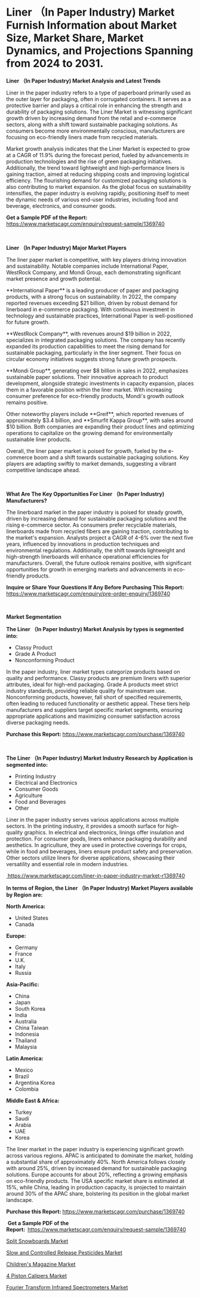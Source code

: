 <p><h1>Liner （In Paper Industry) Market Furnish Information about Market Size, Market Share, Market Dynamics, and Projections Spanning from 2024 to 2031.</h1></p><p><strong>Liner （In Paper Industry) Market Analysis and Latest Trends</strong></p>
<p><p>Liner in the paper industry refers to a type of paperboard primarily used as the outer layer for packaging, often in corrugated containers. It serves as a protective barrier and plays a critical role in enhancing the strength and durability of packaging solutions. The Liner Market is witnessing significant growth driven by increasing demand from the retail and e-commerce sectors, along with a shift toward sustainable packaging solutions. As consumers become more environmentally conscious, manufacturers are focusing on eco-friendly liners made from recycled materials.</p><p>Market growth analysis indicates that the Liner Market is expected to grow at a CAGR of 11.9% during the forecast period, fueled by advancements in production technologies and the rise of green packaging initiatives. Additionally, the trend toward lightweight and high-performance liners is gaining traction, aimed at reducing shipping costs and improving logistical efficiency. The flourishing demand for customized packaging solutions is also contributing to market expansion. As the global focus on sustainability intensifies, the paper industry is evolving rapidly, positioning itself to meet the dynamic needs of various end-user industries, including food and beverage, electronics, and consumer goods.</p></p>
<p><strong>Get a Sample PDF of the Report:&nbsp;</strong> <a href="https://www.marketscagr.com/enquiry/request-sample/1369740?utm_campaign=1166&utm_medium=2&utm_source=Github&utm_content=ia&utm_term=06122024&utm_id=liner-in-paper-industry">https://www.marketscagr.com/enquiry/request-sample/1369740</a></p>
<p>&nbsp;</p>
<p><strong>Liner （In Paper Industry) Major Market Players</strong></p>
<p><p>The liner paper market is competitive, with key players driving innovation and sustainability. Notable companies include International Paper, WestRock Company, and Mondi Group, each demonstrating significant market presence and growth potential.</p><p>**International Paper** is a leading producer of paper and packaging products, with a strong focus on sustainability. In 2022, the company reported revenues exceeding $21 billion, driven by robust demand for linerboard in e-commerce packaging. With continuous investment in technology and sustainable practices, International Paper is well-positioned for future growth.</p><p>**WestRock Company**, with revenues around $19 billion in 2022, specializes in integrated packaging solutions. The company has recently expanded its production capabilities to meet the rising demand for sustainable packaging, particularly in the liner segment. Their focus on circular economy initiatives suggests strong future growth prospects.</p><p>**Mondi Group**, generating over $8 billion in sales in 2022, emphasizes sustainable paper solutions. Their innovative approach to product development, alongside strategic investments in capacity expansion, places them in a favorable position within the liner market. With increasing consumer preference for eco-friendly products, Mondi's growth outlook remains positive.</p><p>Other noteworthy players include **Greif**, which reported revenues of approximately $3.4 billion, and **Smurfit Kappa Group**, with sales around $10 billion. Both companies are expanding their product lines and optimizing operations to capitalize on the growing demand for environmentally sustainable liner products.</p><p>Overall, the liner paper market is poised for growth, fueled by the e-commerce boom and a shift towards sustainable packaging solutions. Key players are adapting swiftly to market demands, suggesting a vibrant competitive landscape ahead.</p></p>
<p>&nbsp;</p>
<p><strong>What Are The Key Opportunities For Liner （In Paper Industry) Manufacturers?</strong></p>
<p><p>The linerboard market in the paper industry is poised for steady growth, driven by increasing demand for sustainable packaging solutions and the rising e-commerce sector. As consumers prefer recyclable materials, linerboards made from recycled fibers are gaining traction, contributing to the market's expansion. Analysts project a CAGR of 4-6% over the next five years, influenced by innovations in production techniques and environmental regulations. Additionally, the shift towards lightweight and high-strength linerboards will enhance operational efficiencies for manufacturers. Overall, the future outlook remains positive, with significant opportunities for growth in emerging markets and advancements in eco-friendly products.</p></p>
<p><strong>Inquire or Share Your Questions If Any Before Purchasing This Report:</strong> <a href="https://www.marketscagr.com/enquiry/pre-order-enquiry/1369740?utm_campaign=1166&utm_medium=2&utm_source=Github&utm_content=ia&utm_term=06122024&utm_id=liner-in-paper-industry">https://www.marketscagr.com/enquiry/pre-order-enquiry/1369740</a></p>
<p>&nbsp;</p>
<p><strong>Market Segmentation</strong></p>
<p><strong>The Liner （In Paper Industry) Market Analysis by types is segmented into:</strong></p>
<p><ul><li>Classy Product</li><li>Grade A Product</li><li>Nonconforming Product</li></ul></p>
<p><p>In the paper industry, liner market types categorize products based on quality and performance. Classy products are premium liners with superior attributes, ideal for high-end packaging. Grade A products meet strict industry standards, providing reliable quality for mainstream use. Nonconforming products, however, fall short of specified requirements, often leading to reduced functionality or aesthetic appeal. These tiers help manufacturers and suppliers target specific market segments, ensuring appropriate applications and maximizing consumer satisfaction across diverse packaging needs.</p></p>
<p><strong>Purchase this Report:&nbsp;</strong><a href="https://www.marketscagr.com/purchase/1369740?utm_campaign=1166&utm_medium=2&utm_source=Github&utm_content=ia&utm_term=06122024&utm_id=liner-in-paper-industry">https://www.marketscagr.com/purchase/1369740</a></p>
<p>&nbsp;</p>
<p><strong>The Liner （In Paper Industry) Market Industry Research by Application is segmented into:</strong></p>
<p><ul><li>Printing Industry</li><li>Electrical and Electronics</li><li>Consumer Goods</li><li>Agriculture</li><li>Food and Beverages</li><li>Other</li></ul></p>
<p><p>Liner in the paper industry serves various applications across multiple sectors. In the printing industry, it provides a smooth surface for high-quality graphics. In electrical and electronics, linings offer insulation and protection. For consumer goods, liners enhance packaging durability and aesthetics. In agriculture, they are used in protective coverings for crops, while in food and beverages, liners ensure product safety and preservation. Other sectors utilize liners for diverse applications, showcasing their versatility and essential role in modern industries.</p></p>
<p><a href="https://www.marketscagr.com/liner-in-paper-industry-market-r1369740?utm_campaign=1166&utm_medium=2&utm_source=Github&utm_content=ia&utm_term=06122024&utm_id=liner-in-paper-industry">&nbsp;https://www.marketscagr.com/liner-in-paper-industry-market-r1369740</a></p>
<p><strong>In terms of Region, the Liner （In Paper Industry) Market Players available by Region are:</strong></p>
<p>
    <p> <strong> North America: </strong>
        <ul>
            <li>United States</li>
            <li>Canada</li>
        </ul>
        </p> 
    <p> <strong> Europe: </strong>
        <ul>
            <li>Germany</li>
            <li>France</li>
            <li>U.K.</li>
            <li>Italy</li>
            <li>Russia</li>
        </ul>
        </p> 
    <p> <strong> Asia-Pacific: </strong>
        <ul>
            <li>China</li>
            <li>Japan</li>
            <li>South Korea</li>
            <li>India</li>
            <li>Australia</li>
            <li>China Taiwan</li>
            <li>Indonesia</li>
            <li>Thailand</li>
            <li>Malaysia</li>
        </ul>
        </p> 
    <p> <strong> Latin America: </strong>
        <ul>
            <li>Mexico</li>
            <li>Brazil</li>
            <li>Argentina Korea</li>
            <li>Colombia</li>
        </ul>
        </p> 
    <p> <strong> Middle East & Africa: </strong>
        <ul>
            <li>Turkey</li>
            <li>Saudi</li>
            <li>Arabia</li>
            <li>UAE</li>
            <li>Korea</li>
        </ul>
    </p>
    </p>
<p><p>The liner market in the paper industry is experiencing significant growth across various regions. APAC is anticipated to dominate the market, holding a substantial share of approximately 40%. North America follows closely with around 25%, driven by increased demand for sustainable packaging solutions. Europe accounts for about 20%, reflecting a growing emphasis on eco-friendly products. The USA specific market share is estimated at 15%, while China, leading in production capacity, is projected to maintain around 30% of the APAC share, bolstering its position in the global market landscape.</p></p>
<p><strong>Purchase this Report: </strong><a href="https://www.marketscagr.com/purchase/1369740?utm_campaign=1166&utm_medium=2&utm_source=Github&utm_content=ia&utm_term=06122024&utm_id=liner-in-paper-industry">https://www.marketscagr.com/purchase/1369740</a></p>
<p>&nbsp;<strong>Get a Sample PDF of the Report:&nbsp;&nbsp;</strong><a href="https://www.marketscagr.com/enquiry/request-sample/1369740?utm_campaign=1166&utm_medium=2&utm_source=Github&utm_content=ia&utm_term=06122024&utm_id=liner-in-paper-industry">https://www.marketscagr.com/enquiry/request-sample/1369740</a></p>
<p><strong></strong></p>
<p><p><a href="https://www.linkedin.com/pulse/information-trends-significant-market-drivers-obstacles-split-hejje?utm_campaign=1166&utm_medium=2&utm_source=Github&utm_content=ia&utm_term=06122024&utm_id=liner-in-paper-industry">Split Snowboards Market</a></p><p><a href="https://github.com/ElviraLeka1962/Market-Research-Report-List-1/blob/main/slow-and-controlled-release-pesticides-market.md?utm_campaign=1166&utm_medium=2&utm_source=Github&utm_content=ia&utm_term=06122024&utm_id=liner-in-paper-industry">Slow and Controlled Release Pesticides Market</a></p><p><a href="https://issuu.com/reportprime-2/docs/childrens-magazine-market-size-2030.pptx?utm_campaign=1166&utm_medium=2&utm_source=Github&utm_content=ia&utm_term=06122024&utm_id=liner-in-paper-industry">Children's Magazine Market</a></p><p><a href="https://issuu.com/reportprime-2/docs/4-piston-calipers-market-size-2030.pptx?utm_campaign=1166&utm_medium=2&utm_source=Github&utm_content=ia&utm_term=06122024&utm_id=liner-in-paper-industry">4 Piston Calipers Market</a></p><p><a href="https://www.linkedin.com/pulse/projected-revenue-market-growth-fourier-transform-infrared-spectrometers-v7pcc?utm_campaign=1166&utm_medium=2&utm_source=Github&utm_content=ia&utm_term=06122024&utm_id=liner-in-paper-industry">Fourier Transform Infrared Spectrometers Market</a></p></p>